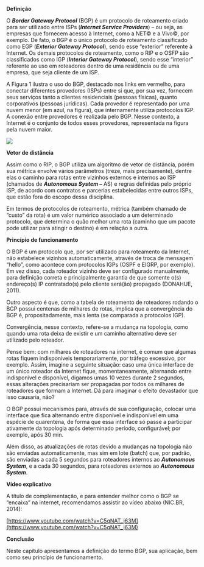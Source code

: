 **Definição**

O _**Border Gateway Protocol**_ (BGP) é um protocolo de roteamento criado para ser utilizado entre ISPs (_**Internet Service Providers**_) – ou seja, as empresas que fornecem acesso à Internet, como a NET© e a Vivo©, por exemplo. De fato, o BGP é o único protocolo de roteamento classificado como EGP (_**Exterior Gateway Protocol**_), sendo esse “exterior” referente à Internet. Os demais protocolos de roteamento, como o RIP e o OSFP são classificados como IGP (_**Interior Gateway Protocol**_), sendo esse “interior” referente ao uso em roteadores dentro de uma residência ou de uma empresa, que seja cliente de um ISP.

A Figura 1 ilustra o uso do BGP, destacado nos links em vermelho, para conectar diferentes provedores (ISPs) entre si que, por sua vez, fornecem seus serviços tanto a clientes residenciais (pessoas físicas), quanto corporativos (pessoas jurídicas). Cada provedor é representado por uma nuvem menor (em azul, na figura), que internamente utiliza protocolos IGP. A conexão entre provedores é realizada pelo BGP. Nesse contexto, a Internet é o conjunto de todos esses provedores, representada na figura pela nuvem maior.

[![](https://img.uninove.br/static/0/0/0/0/0/0/2/7/0/9/4/2709429/41194.png)](https://img.uninove.br/static/0/0/0/0/0/0/2/7/0/9/4/2709429/41194.png)

**Vetor de distância**

Assim como o RIP, o BGP utiliza um algoritmo de vetor de distância, porém sua métrica envolve vários parâmetros (treze, mais precisamente), dentre elas o caminho para rotas entre vizinhos externos e internos ao ISP (chamados de _**Autonomous System –**_ AS) e regras definidas pelo próprio ISP, de acordo com contratos e parcerias estabelecidas entre outros ISPs, que estão fora do escopo dessa disciplina.

Em termos de protocolos de roteamento, métrica (também chamado de “custo” da rota) é um valor numérico associado a um determinado protocolo, que determina o quão melhor uma rota (caminho que um pacote pode utilizar para atingir o destino) é em relação a outra.

**Princípio de funcionamento**

O BGP é um protocolo que, por ser utilizado para roteamento da Internet, não estabelece vizinhos automaticamente, através de troca de mensagem “hello”, como acontece com protocolos IGPs (OSPF e EIGRP, por exemplo). Em vez disso, cada roteador vizinho deve ser configurado manualmente, para definição correta e principalmente garantia de que somente o(s) endereço(s) IP contratado(s) pelo cliente será(ão) propagado (DONAHUE, 2011).

Outro aspecto é que, como a tabela de roteamento de roteadores rodando o BGP possui centenas de milhares de rotas, implica que a convergência do BGP é, propositadamente, mais lenta (se comparada a protocolos IGP).

Convergência, nesse contexto, refere-se a mudança na topologia, como quando uma rota deixa de existir e um caminho alternativo deve ser utilizado pelo roteador.

Pense bem: com milhares de roteadores na internet, é comum que algumas rotas fiquem indisponíveis temporariamente, por tráfego excessivo, por exemplo. Assim, imagine a seguinte situação: caso uma única interface de um único roteador da Internet fique, momentaneamente, alternando entre indisponível e disponível, digamos umas 10 vezes durante 2 segundos, essas alterações precisariam ser propagadas por todos os milhares de roteadores que formam a Internet. Dá para imaginar o efeito devastador que isso causaria, não?

O BGP possui mecanismos para, através de sua configuração, colocar uma interface que fica alternando entre disponível e indisponível em uma espécie de quarentena, de forma que essa interface só passe a participar ativamente da topologia após determinado período, configurável; por exemplo, após 30 min.

Além disso, as atualizações de rotas devido a mudanças na topologia não são enviadas automaticamente, mas sim em lote (batch) que, por padrão, são enviadas a cada 5 segundos para roteadores internos ao _**Autonomous System**_, e a cada 30 segundos, para roteadores externos ao _**Autonomous System**_.

**Vídeo explicativo**

A título de complementação, e para entender melhor como o BGP se “encaixa” na internet, recomendamos assistir ao vídeo abaixo (NIC.BR, 2014):

[https://www.youtube.com/watch?v=C5qNAT_j63M](https://www.youtube.com/watch?v=C5qNAT_j63M)

**Conclusão**

Neste capítulo apresentamos a definição do termo BGP, sua aplicação, bem como seu princípio de funcionamento.